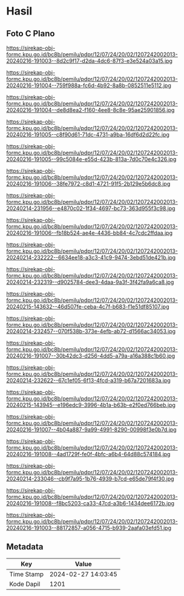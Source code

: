 # Hasil

## Foto C Plano

https://sirekap-obj-formc.kpu.go.id/bc8b/pemilu/pdpr/12/07/24/20/02/1207242002013-20240216-191003--8d2c9f17-d2da-4dc6-87f3-e3e524a03a15.jpg

https://sirekap-obj-formc.kpu.go.id/bc8b/pemilu/pdpr/12/07/24/20/02/1207242002013-20240216-191004--759f988a-fc6d-4b92-8a8b-0852511e5112.jpg

https://sirekap-obj-formc.kpu.go.id/bc8b/pemilu/pdpr/12/07/24/20/02/1207242002013-20240216-191004--de8d8ea2-f160-4ee8-8c8e-95ae25901856.jpg

https://sirekap-obj-formc.kpu.go.id/bc8b/pemilu/pdpr/12/07/24/20/02/1207242002013-20240216-191005--c8f90d61-71dc-4731-a9ba-16df6d2d22fc.jpg

https://sirekap-obj-formc.kpu.go.id/bc8b/pemilu/pdpr/12/07/24/20/02/1207242002013-20240216-191005--99c5084e-e55d-423b-813a-7d0c70e4c326.jpg

https://sirekap-obj-formc.kpu.go.id/bc8b/pemilu/pdpr/12/07/24/20/02/1207242002013-20240216-191006--38fe7972-c8d1-4721-91f5-2b129e5b6dc8.jpg

https://sirekap-obj-formc.kpu.go.id/bc8b/pemilu/pdpr/12/07/24/20/02/1207242002013-20240214-231956--e4870c02-1f34-4697-bc73-363d955f3c98.jpg

https://sirekap-obj-formc.kpu.go.id/bc8b/pemilu/pdpr/12/07/24/20/02/1207242002013-20240216-191006--fb18b524-ae4e-4436-bb84-4c7cdc2ffdaa.jpg

https://sirekap-obj-formc.kpu.go.id/bc8b/pemilu/pdpr/12/07/24/20/02/1207242002013-20240214-232222--6634ee18-a3c3-41c9-9474-3ebd51de421b.jpg

https://sirekap-obj-formc.kpu.go.id/bc8b/pemilu/pdpr/12/07/24/20/02/1207242002013-20240214-232319--d9025784-dee3-4daa-9a3f-3f42fa9a6ca8.jpg

https://sirekap-obj-formc.kpu.go.id/bc8b/pemilu/pdpr/12/07/24/20/02/1207242002013-20240215-143632--46d507fe-ceba-4c7f-b683-f1e51df85107.jpg

https://sirekap-obj-formc.kpu.go.id/bc8b/pemilu/pdpr/12/07/24/20/02/1207242002013-20240214-232457--070f538b-373e-4efb-ab72-d1566ac34053.jpg

https://sirekap-obj-formc.kpu.go.id/bc8b/pemilu/pdpr/12/07/24/20/02/1207242002013-20240216-191007--30b42dc3-d256-4dd5-a79a-a16a388c1b60.jpg

https://sirekap-obj-formc.kpu.go.id/bc8b/pemilu/pdpr/12/07/24/20/02/1207242002013-20240214-232622--67c1ef05-6f13-4fcd-a319-b67a7201683a.jpg

https://sirekap-obj-formc.kpu.go.id/bc8b/pemilu/pdpr/12/07/24/20/02/1207242002013-20240215-143945--e196edc9-3996-4b1a-b63b-e2f0ed766beb.jpg

https://sirekap-obj-formc.kpu.go.id/bc8b/pemilu/pdpr/12/07/24/20/02/1207242002013-20240216-191007--4b04a887-9a99-4991-8290-00998f3e0b7d.jpg

https://sirekap-obj-formc.kpu.go.id/bc8b/pemilu/pdpr/12/07/24/20/02/1207242002013-20240216-191008--4ad1729f-fe0f-4bfc-a6b4-64d88c574184.jpg

https://sirekap-obj-formc.kpu.go.id/bc8b/pemilu/pdpr/12/07/24/20/02/1207242002013-20240214-233046--cb9f7a95-1b76-4939-b7cd-e65de79f4f30.jpg

https://sirekap-obj-formc.kpu.go.id/bc8b/pemilu/pdpr/12/07/24/20/02/1207242002013-20240216-191008--f8bc5203-ca33-47cd-a3b6-1434dee6172b.jpg

https://sirekap-obj-formc.kpu.go.id/bc8b/pemilu/pdpr/12/07/24/20/02/1207242002013-20240216-191003--88172857-a056-4715-b939-2aafa03efd51.jpg


## Metadata

| Key        | Value               |
| ---------- | ------------------- |
| Time Stamp | 2024-02-27 14:03:45 |
| Kode Dapil | 1201                |




